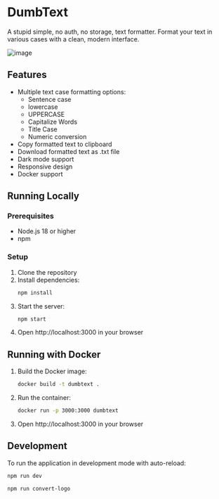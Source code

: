 # DumbText

A stupid simple, no auth, no storage, text formatter. Format your text in various cases with a clean, modern interface.

![image](https://github.com/user-attachments/assets/8fb21ea0-929e-4c8a-b73e-2f1658b97657)


## Features

- Multiple text case formatting options:
  - Sentence case
  - lowercase
  - UPPERCASE
  - Capitalize Words
  - Title Case
  - Numeric conversion
- Copy formatted text to clipboard
- Download formatted text as .txt file
- Dark mode support
- Responsive design
- Docker support

## Running Locally

### Prerequisites

- Node.js 18 or higher
- npm

### Setup

1. Clone the repository
2. Install dependencies:
   ```bash
   npm install
   ```
3. Start the server:
   ```bash
   npm start
   ```
4. Open http://localhost:3000 in your browser

## Running with Docker

1. Build the Docker image:
   ```bash
   docker build -t dumbtext .
   ```
2. Run the container:
   ```bash
   docker run -p 3000:3000 dumbtext
   ```
3. Open http://localhost:3000 in your browser

## Development

To run the application in development mode with auto-reload:

```bash
npm run dev
```

```bash
npm run convert-logo
``` 
